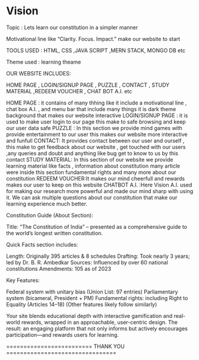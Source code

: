 <h1>Vision</h1>

Topic : Lets learn our constitution in a simpler manner

Motivational line like “Clarity. Focus. Impact.” make our website to start

TOOLS USED :
HTML, CSS ,JAVA SCRIPT ,MERN STACK, MONGO DB etc

Theme used : learning theame

OUR WEBSITE INCLUDES:

HOME PAGE , LOGIN/SIGNUP PAGE , PUZZLE , CONTACT , STUDY MATERIAL ,REDEEM VOUCHER , CHAT BOT A.I. etc


HOME PAGE :  it contains of many thhing like it include a motivational line , chat box A.I. , and menu bar that include many things it is dark theme background that makes our website interactive 
LOGIN/SIGNUP PAGE : it is used to make user login to our page this make to safe browsing and keep our user data safe 
PUZZLE : In this section we provide mind games with provide entertainment to our user this makes our website more interactive and funfull
CONTACT: It provides contact between our user and ourself , this make to get feedback about our website , get touched with our users ,any queries and doubt and anything like bug get to know to us by this contact
STUDY MATERIAL: In this section of our website we provide learning material like facts , information about constitution many article were inside this section fundamental rights and many more about our constitution
REDEEM VOUCHER:It makes our mind cheerfull and rewards makes our user to keep on this website
CHATBOT A.I. :Here Vision A.I. used for making our research more powerful and made our mind sharp with using it. We can ask multiple questions about our constitution that make our learning experience much better.


Constitution Guide (About Section):

Title: “The Constitution of India” – presented as a comprehensive guide to the world’s longest written constitution.

Quick Facts section includes:

Length: Originally 395 articles & 8 schedules
Drafting: Took nearly 3 years; led by Dr. B. R. Ambedkar
Sources: Influenced by over 60 national constitutions
Amendments: 105 as of 2023

Key Features:

Federal system with unitary bias (Union List: 97 entries)
Parliamentary system (bicameral, President + PM)
Fundamental rights: including Right to Equality (Articles 14–18)
(Other features likely follow similarly)


Your site blends educational depth with interactive gamification and real-world rewards, wrapped in an approachable, user-centric design. The result: an engaging platform that not only informs but actively encourages participation—and rewards users for learning.

========================= THANK YOU ================================

